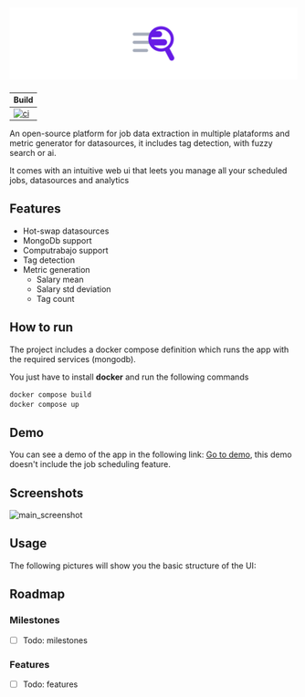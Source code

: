 

![header](./.github/images/header.png)
---
| Build                                                                                                                                                   |
|---------------------------------------------------------------------------------------------------------------------------------------------------------|
| [![ci](https://github.com/jdaar/FsBuddy/actions/workflows/ci.yaml/badge.svg?branch=master)](https://github.com/jdaar/FsBuddy/actions/workflows/ci.yaml) |

An open-source platform for job data extraction in multiple plataforms and metric generator for datasources, it includes tag detection, with fuzzy search or ai.

It comes with an intuitive web ui that leets you manage all your scheduled jobs, datasources and analytics

## Features
- Hot-swap datasources
- MongoDb support
- Computrabajo support
- Tag detection
- Metric generation
    - Salary mean
    - Salary std deviation
    - Tag count

## How to run

The project includes a docker compose definition which runs the app with the required services (mongodb).

You just have to install **docker** and run the following commands

```sh
docker compose build
docker compose up
```

## Demo

You can see a demo of the app in the following link: [Go to demo](https://youtu.be/hYKSo_WblS4), this demo doesn't include the job scheduling feature.

## Screenshots

![main_screenshot](./.github/images/main_screenshot.png)

## Usage

The following pictures will show you the basic structure of the UI:

## Roadmap

### Milestones

- [ ] Todo: milestones

### Features

- [ ] Todo: features


 